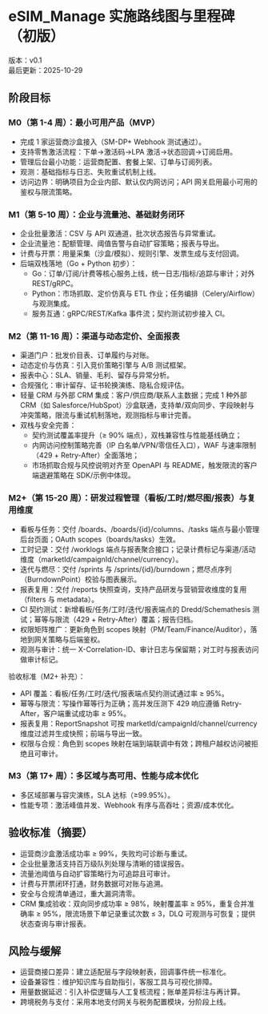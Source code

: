 # eSIM_Manage 实施路线图与里程碑（初版）

版本：v0.1  
最后更新：2025-10-29

## 阶段目标

### M0（第 1-4 周）：最小可用产品（MVP）
- 完成 1 家运营商沙盒接入（SM-DP+ Webhook 测试通过）。
- 支持零售激活流程：下单→激活码→LPA 激活→状态回调→订阅启用。
- 管理后台最小功能：运营商配置、套餐上架、订单与订阅列表。
- 观测：基础指标与日志、失败重试机制上线。
- 访问边界：明确项目为企业内部、默认仅内网访问；API 网关启用最小可用的鉴权与限流策略。

### M1（第 5-10 周）：企业与流量池、基础财务闭环
- 企业批量激活：CSV 与 API 双通道，批次状态报告与异常重试。
- 企业流量池：配额管理、阈值告警与自动扩容策略；报表与导出。
- 计费与开票：用量采集（沙盒/模拟）、规则引擎、发票生成与支付回调。
- 后端双栈落地（Go + Python 初步）：
  - Go：订单/订阅/计费等核心服务上线，统一日志/指标/追踪与审计；对外 REST/gRPC。
  - Python：市场抓取、定价仿真与 ETL 作业；任务编排（Celery/Airflow）与观测集成。
  - 服务互通：gRPC/REST/Kafka 事件流；契约测试初步接入 CI。

### M2（第 11-16 周）：渠道与动态定价、全面报表
- 渠道门户：批发价目表、订单履约与对账。
- 动态定价与仿真：引入竞价策略引擎与 A/B 测试框架。
- 报表中心：SLA、销量、毛利、留存与异常分析。
- 合规强化：审计留存、证书轮换演练、隐私合规评估。
- 轻量 CRM 与外部 CRM 集成：客户/供应商/联系人主数据；完成 1 种外部 CRM（如 Salesforce/HubSpot）沙盒联通，支持单/双向同步、字段映射与冲突策略，限流与重试机制落地，观测指标与审计完善。
- 双栈与安全完善：
  - 契约测试覆盖率提升（≥ 90% 端点），双栈兼容性与性能基线确立；
  - 内网访问控制策略完善（IP 白名单/VPN/零信任入口），WAF 与速率限制（429 + Retry-After）全面落地；
  - 市场抓取合规与风控说明对齐至 OpenAPI 与 README，触发限流的客户端退避策略在 SDK/示例中体现。

### M2+（第 15-20 周）：研发过程管理（看板/工时/燃尽图/报表）与复用维度
- 看板与任务：交付 /boards、/boards/{id}/columns、/tasks 端点与最小管理后台页面；OAuth scopes（boards/tasks）生效。
- 工时记录：交付 /worklogs 端点与报表聚合接口；记录计费标记与渠道/活动维度（marketId/campaignId/channel/currency）。
- 迭代与燃尽：交付 /sprints 与 /sprints/{id}/burndown；燃尽点序列（BurndownPoint）校验与图表展示。
- 报表复用：交付 /reports 快照查询，支持产品研发与营销营收维度的复用（filters 与 metadata）。
- CI 契约测试：新增看板/任务/工时/迭代/报表端点的 Dredd/Schemathesis 测试；幂等与限流（429 + Retry-After）覆盖；报告归档。
- 权限矩阵推广：更新角色到 scopes 映射（PM/Team/Finance/Auditor），落地到网关策略与后端鉴权。
- 观测与审计：统一 X-Correlation-ID、审计日志与保留期；对工时与报表访问做审计标记。

验收标准（M2+ 补充）：
- API 覆盖：看板/任务/工时/迭代/报表端点契约测试通过率 ≥ 95%。
- 幂等与限流：写操作幂等行为正确；高并发压测下 429 响应遵循 Retry-After，客户端重试成功率 ≥ 95%。
- 报表复用：ReportSnapshot 可按 marketId/campaignId/channel/currency 维度过滤并生成快照；前端与导出一致。
- 权限与合规：角色到 scopes 映射在端到端联调中有效；跨租户越权访问被拒绝且可审计。

### M3（第 17+ 周）：多区域与高可用、性能与成本优化
- 多区域部署与容灾演练，SLA 达标（≥99.95%）。
- 性能专项：激活峰值并发、Webhook 有序与高吞吐；资源/成本优化。

## 验收标准（摘要）
- 运营商沙盒激活成功率 ≥ 99%，失败均可诊断与重试。
- 企业批量激活支持百万级队列处理与清晰的错误报告。
- 流量池阈值与自动扩容策略行为可追踪且可审计。
- 计费与开票闭环打通，财务数据可对账与追溯。
- 安全与合规清单通过，重大漏洞清零。
- CRM 集成验收：双向同步成功率 ≥ 98%，映射覆盖率 ≥ 95%，重复合并准确率 ≥ 95%，限流场景下单记录重试次数 ≤ 3，DLQ 可观测与可恢复；提供状态查询与审计报表。

## 风险与缓解
- 运营商接口差异：建立适配层与字段映射表，回调事件统一标准化。
- 设备兼容性：维护知识库与自助指引，客服工具与可视化排障。
- 用量数据延迟：引入补偿逻辑与人工复核流程；账单差异标注与再计算。
- 跨境税务与支付：采用本地支付网关与税务配置模块，分阶段上线。
